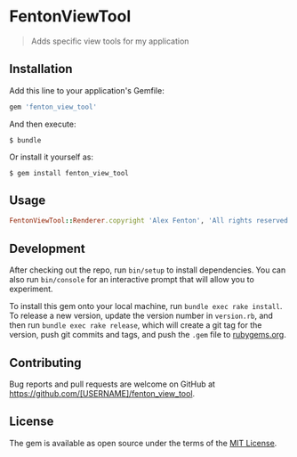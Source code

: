 # FentonViewTool

> Adds specific view tools for my application

## Installation

Add this line to your application's Gemfile:

```ruby
gem 'fenton_view_tool'
```

And then execute:

    $ bundle

Or install it yourself as:

    $ gem install fenton_view_tool

## Usage

```ruby
FentonViewTool::Renderer.copyright 'Alex Fenton', 'All rights reserved'
```

## Development

After checking out the repo, run `bin/setup` to install dependencies. You can also run `bin/console` for an interactive prompt that will allow you to experiment.

To install this gem onto your local machine, run `bundle exec rake install`. To release a new version, update the version number in `version.rb`, and then run `bundle exec rake release`, which will create a git tag for the version, push git commits and tags, and push the `.gem` file to [rubygems.org](https://rubygems.org).

## Contributing

Bug reports and pull requests are welcome on GitHub at https://github.com/[USERNAME]/fenton_view_tool.

## License

The gem is available as open source under the terms of the [MIT License](http://opensource.org/licenses/MIT).
